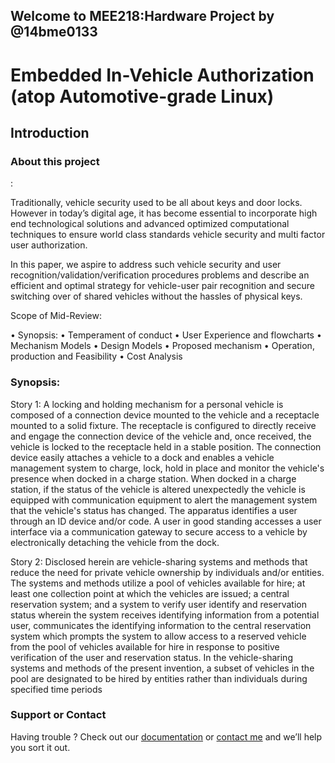 ## Welcome to MEE218:Hardware Project by @14bme0133
# Embedded In-Vehicle Authorization (atop Automotive-grade Linux)


## Introduction

### About this project

:

Traditionally, vehicle security used to be all about keys and door locks. However in today’s digital age, it has become essential to incorporate high end technological solutions and advanced optimized computational techniques to ensure world class standards vehicle security and multi factor user authorization. 

In this paper, we aspire to address such vehicle security and user recognition/validation/verification procedures problems and describe an efficient and optimal strategy for vehicle-user pair recognition and secure switching over of shared vehicles without the hassles of physical keys.

Scope of Mid-Review:

•	Synopsis:
•	Temperament of conduct
•	User Experience and flowcharts
•	Mechanism Models 
•	Design Models 
•	Proposed mechanism 
•	Operation, production and Feasibility
•	Cost Analysis 



### Synopsis:

Story 1:
A locking and holding mechanism for a personal vehicle is composed of a connection device mounted to the vehicle and a receptacle mounted to a solid fixture. The receptacle is configured to directly receive and engage the connection device of the vehicle and, once received, the vehicle is locked to the receptacle held in a stable position. The connection device easily attaches a vehicle to a dock and enables a vehicle management system to charge, lock, hold in place and monitor the vehicle's presence when docked in a charge station. When docked in a charge station, if the status of the vehicle is altered unexpectedly the vehicle is equipped with communication equipment to alert the management system that the vehicle's status has changed. The apparatus identifies a user through an ID device and/or code. A user in good standing accesses a user interface via a communication gateway to secure access to a vehicle by electronically detaching the vehicle from the dock.

Story 2:
Disclosed herein are vehicle-sharing systems and methods that reduce the need for private vehicle ownership by individuals and/or entities. The systems and methods utilize a pool of vehicles available for hire; at least one collection point at which the vehicles are issued; a central reservation system; and a system to verify user identify and reservation status wherein the system receives identifying information from a potential user, communicates the identifying information to the central reservation system which prompts the system to allow access to a reserved vehicle from the pool of vehicles available for hire in response to positive verification of the user and reservation status. In the vehicle-sharing systems and methods of the present invention, a subset of vehicles in the pool are designated to be hired by entities rather than individuals during specified time periods

### Support or Contact

Having trouble ? Check out our [documentation](https://14bme0133.github.io) or [contact me](https://n1x.website) and we’ll help you sort it out.
